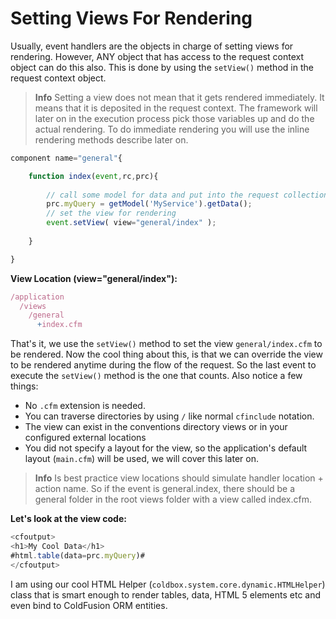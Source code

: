 # Setting Views For Rendering

Usually, event handlers are the objects in charge of setting views for rendering. However, ANY object that has access to the request context object can do this also. This is done by using the `setView()` method in the request context object.


> **Info** Setting a view does not mean that it gets rendered immediately. It means that it is deposited in the request context. The framework will later on in the execution process pick those variables up and do the actual rendering. To do immediate rendering you will use the inline rendering methods describe later on.


```js
component name="general"{

	function index(event,rc,prc){
	
		// call some model for data and put into the request collection
		prc.myQuery = getModel('MyService').getData();
		// set the view for rendering
		event.setView( view="general/index" );
	
	}

}
```

**View Location (view="general/index"):**

```js
/application
  /views
    /general
      +index.cfm
```

That's it, we use the `setView()` method to set the view `general/index.cfm` to be rendered. Now the cool thing about this, is that we can override the view to be rendered anytime during the flow of the request. So the last event to execute the `setView()` method is the one that counts. Also notice a few things:

* No `.cfm` extension is needed.
* You can traverse directories by using `/` like normal `cfinclude` notation.
* The view can exist in the conventions directory views or in your configured external locations
* You did not specify a layout for the view, so the application's default layout (`main.cfm`) will be used, we will cover this later on.
 
> **Info** Is best practice view locations should simulate handler location + action name. So if the event is general.index, there should be a general folder in the root views folder with a view called index.cfm.

**Let's look at the view code:**

```js
<cfoutput>
<h1>My Cool Data</h1>
#html.table(data=prc.myQuery)#
</cfoutput>
```

I am using our cool HTML Helper (`coldbox.system.core.dynamic.HTMLHelper`) class that is smart enough to render tables, data, HTML 5 elements etc and even bind to ColdFusion ORM entities.